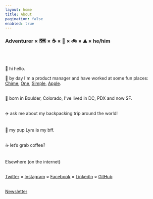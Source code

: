 ```yaml
---
layout: home
title: About
pagination: false
enabled: true
---
```

<h3>Adventurer × 🗺 × ☕️ × 🐶 × 🚲 × ⛰ × he/him</h3><br/><br/>

👋 hi hello.

 by day I'm a product manager and have worked at some fun places: [Chime](https://chime.com/), [One](https://onefinance.com/), [Simple](https://simple.com/), [Apple](https://apple.com/).<br/><br/>

🌲 born in Boulder, Colorado, I've lived in DC, PDX and now SF.<br/><br/>

✈️ ask me about my backpacking trip around the world!<br/><br/>

🐶 my pup Lyra is my bff.<br/><br/>

☕️ let’s grab coffee?<br/><br/>

Elsewhere (on the internet)<br/><br/>

[Twitter](https://twitter.com/benjaminchait) × [Instagram](https://instagram.com/benjaminchait) × [Facebook](https://facebook.com/benjaminchait) × [LinkedIn](https://linkedin.com/in/benjaminchait) × [GitHub](https://github.com/benjaminchait)<br/><br/>

[Newsletter](http://eepurl.com/dLC0nw)
